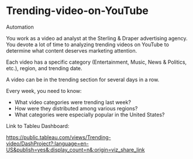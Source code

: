# Trending-video-on-YouTube
Automation


You work as a video ad analyst at the Sterling & Draper advertising agency. You devote a lot of time to analyzing trending videos on YouTube to determine what content deserves marketing attention.

Each video has a specific category (Entertainment, Music, News & Politics, etc.), region, and trending date.

A video can be in the trending section for several days in a row.

Every week, you need to know:

- What video categories were trending last week?
- How were they distributed among various regions?
- What categories were especially popular in the United States?


Link to Tableu Dashboard:

https://public.tableau.com/views/Trending-video/DashProject?:language=en-US&publish=yes&:display_count=n&:origin=viz_share_link


